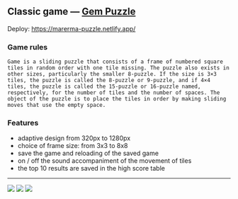 ## Classic game — [Gem Puzzle](https://en.wikipedia.org/wiki/15_puzzle)

Deploy: https://marerma-puzzle.netlify.app/

### Game rules

`Game is a sliding puzzle that consists of a frame of numbered square tiles in random order with one tile missing. The puzzle also exists in other sizes, particularly the smaller 8-puzzle. If the size is 3×3 tiles, the puzzle is called the 8-puzzle or 9-puzzle, and if 4×4 tiles, the puzzle is called the 15-puzzle or 16-puzzle named, respectively, for the number of tiles and the number of spaces. The object of the puzzle is to place the tiles in order by making sliding moves that use the empty space.`

### Features

- adaptive design from 320px to 1280px
- choice of frame size: from 3х3 to 8х8
- save the game and reloading of the saved game
- on / off the sound accompaniment of the movement of tiles
- the top 10 results are saved in the high score table

<hr>

<img src=https://img.shields.io/badge/-JavaScript-yellow> <img src=https://img.shields.io/badge/-SASS-pink> <img src=https://img.shields.io/badge/-webpack-blue>

